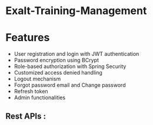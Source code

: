 ﻿# Exalt-Training-Management

# Features

- User registration and login with JWT authentication
- Password encryption using BCrypt
- Role-based authorization with Spring Security
- Customized access denied handling
- Logout mechanism
- Forgot password email and Change password
- Refresh token
- Admin functionalities

## Rest APIs : 



